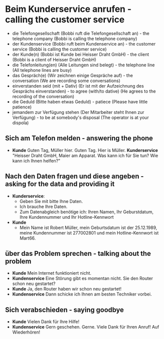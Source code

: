 # Beim Kunderservice anrufen - calling the customer service


-  die Telefongesellschaft (Bobbi ruft die Telefongesellschaft an) - the telephone company (Bobbi is calling the telephone company)
-  der Kundenservice (Bobbi ruft beim Kundenservice an) - the customer service (Bobbi is calling the customer service)
-  der Kunde(n) (Bobbi ist Kunde bei Heisser Draht GmbH) - the client (Bobbi is a client of Heisser Draht GmbH)
-  die Telefonleitung(en) (Alle Leitungen sind belegt) - the telephone line (All telephone lines are busy)
-  das Gespräch(e) (Wir zeichnen einige Gespräche auf) - the conversation (We are recording some conversations)
-  einverstanden seid (mit + Dativ) (Er ist mit der Aufzeichnung des Gesprächs einverstanden) - to agree (with/to dative) (He agrees to the recording of the conversation)
-  die Geduld (Bitte haben etwas Geduld) - patiece (Please have little patience)
-  jemandem zur Verfügung stehen (Der Mitarbeiter steht Ihnen zur Verfügung) - to be at somebody's disposal (The operator is at your dispola)

## Sich am Telefon melden - answering the phone

- **Kunde** Guten Tag, Müller hier. Guten Tag. Hier is Müller. **Kunderservice** "Heisser Draht GmbH, Maier am Apparat. Was kann ich für Sie tun? Wie kann ich Ihnen helfen?"

## Nach den Daten fragen und diese angeben - asking for the data and providing it

-  **Kunderservice**:
    -  Geben Sie mit bitte Ihne Daten.
    -  Ich brauche Ihre Daten.
    -  Zum Datenabgleich benötige ich: Ihren Namen, Ihr Geburstdatum, Ihre Kundennummer und Ihr Hotline-Kennwort
- **Kunde**
    -  Mein Name ist Robert Müller, mein Geburtsdatum ist der 25.12.1989, meine Kundennummer ist 277002801 und mein Hotline-Kennwort ist Mart66.
 
## über das Problem sprechen - talking about the problem

-  **Kunde** Mein Internet funktioniert nicht.
-  **Kundenservice** Eine Störung gibt es momentan nicht. Sie den Router schon neu gestartet?
-  **Kunde** Ja, den Router haben wir schon neu gestartet!
-  **Kundenservice** Dann schicke ich Ihnen am besten Techniker vorbei.

## Sich verabschieden - saying goodbye

-  **Kunde** Vielen Dank für Ihre Hilfe!
-  **Kundenservice** Gern geschehen. Gerne. Viele Dank für Ihren Anruf! Auf Wiederhören!

